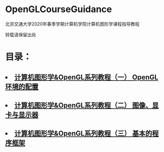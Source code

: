 # OpenGLCourseGuidance
北京交通大学2020年春季学期计算机学院计算机图形学课程指导教程

转载请保留出处

# 目录：

## <li> <a href="https://github.com/sxysxy/OpenGLCourseGuidance/blob/master/1%20%E7%8E%AF%E5%A2%83%E7%9A%84%E9%85%8D%E7%BD%AE/FirstOpenGL.md">计算机图形学&OpenGL系列教程（一） OpenGL环境的配置</a>

## <li> <a href="https://github.com/sxysxy/OpenGLCourseGuidance/blob/master/2%20%E5%9B%BE%E5%83%8F%E3%80%81%E6%98%BE%E5%8D%A1%E4%B8%8E%E6%98%BE%E7%A4%BA%E5%99%A8/Image%2CVideoCard%2CMonitor.md">计算机图形学&OpenGL系列教程（二） 图像、显卡与显示器</a>

## <li> <a href="https://github.com/sxysxy/OpenGLCourseGuidance/blob/master/3%20OpenGL%E4%B8%AD%E7%9A%84%E5%9F%BA%E6%9C%AC%E6%A6%82%E5%BF%B5/Concepts.md">计算机图形学&OpenGL系列教程（三） 基本的程序框架</a>